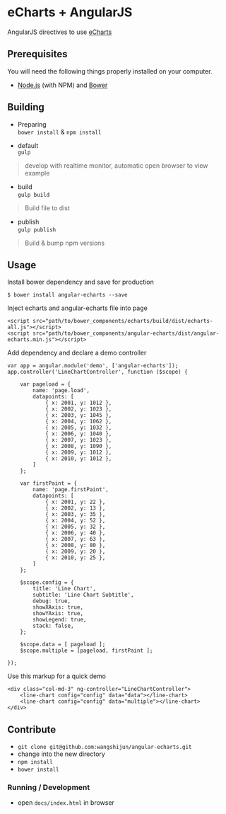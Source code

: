 # eCharts + AngularJS

AngularJS directives to use [eCharts](http://ecomfe.github.io/echarts/index-en.html)

## Prerequisites

You will need the following things properly installed on your computer.

* [Node.js](http://nodejs.org/) (with NPM) and [Bower](http://bower.io/)

## Building

- Preparing  
`bower install` & `npm install`

- default  
`gulp`
> develop with realtime monitor, automatic open browser to view example

- build  
`gulp build`
> Build file to dist

- publish  
`gulp publish`
> Build & bump npm versions

## Usage

Install bower dependency and save for production

```
$ bower install angular-echarts --save
```

Inject echarts and angular-echarts file into page

```
<script src="path/to/bower_components/echarts/build/dist/echarts-all.js"></script>
<script src="path/to/bower_components/angular-echarts/dist/angular-echarts.min.js"></script>
```

Add dependency and declare a demo controller

```
var app = angular.module('demo', ['angular-echarts']);
app.controller('LineChartController', function ($scope) {

    var pageload = {
        name: 'page.load',
        datapoints: [
            { x: 2001, y: 1012 },
            { x: 2002, y: 1023 },
            { x: 2003, y: 1045 },
            { x: 2004, y: 1062 },
            { x: 2005, y: 1032 },
            { x: 2006, y: 1040 },
            { x: 2007, y: 1023 },
            { x: 2008, y: 1090 },
            { x: 2009, y: 1012 },
            { x: 2010, y: 1012 },
        ]
    };

    var firstPaint = {
        name: 'page.firstPaint',
        datapoints: [
            { x: 2001, y: 22 },
            { x: 2002, y: 13 },
            { x: 2003, y: 35 },
            { x: 2004, y: 52 },
            { x: 2005, y: 32 },
            { x: 2006, y: 40 },
            { x: 2007, y: 63 },
            { x: 2008, y: 80 },
            { x: 2009, y: 20 },
            { x: 2010, y: 25 },
        ]
    };

    $scope.config = {
        title: 'Line Chart',
        subtitle: 'Line Chart Subtitle',
        debug: true,
        showXAxis: true,
        showYAxis: true,
        showLegend: true,
        stack: false,
    };

    $scope.data = [ pageload ];
    $scope.multiple = [pageload, firstPaint ];

});
```

Use this markup for a quick demo

```
<div class="col-md-3" ng-controller="LineChartController">
    <line-chart config="config" data="data"></line-chart>
    <line-chart config="config" data="multiple"></line-chart>
</div>
```

## Contribute

* `git clone git@github.com:wangshijun/angular-echarts.git`
* change into the new directory
* `npm install`
* `bower install`

### __Running / Development__

* open ```docs/index.html``` in browser
